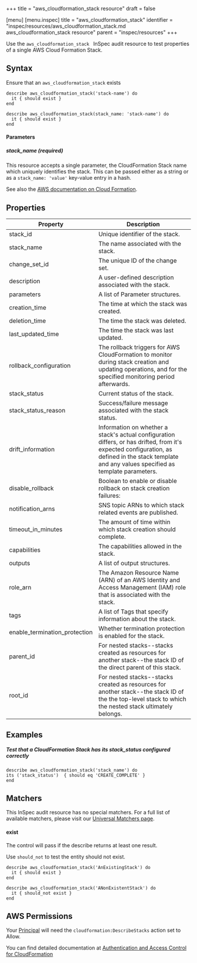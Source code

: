 +++
title = "aws_cloudformation_stack resource"
draft = false

[menu]
  [menu.inspec]
    title = "aws_cloudformation_stack"
    identifier = "inspec/resources/aws_cloudformation_stack.md aws_cloudformation_stack resource"
    parent = "inspec/resources"
+++


Use the `aws_cloudformation_stack ` InSpec audit resource to test properties of a single AWS Cloud Formation Stack.

## Syntax

Ensure that an `aws_cloudformation_stack` exists

    describe aws_cloudformation_stack('stack-name') do
      it { should exist }
    end

    describe aws_cloudformation_stack(stack_name: 'stack-name') do
      it { should exist }
    end
    
#### Parameters

##### stack\_name _(required)_

This resource accepts a single parameter, the CloudFormation Stack name which uniquely identifies the stack. 
This can be passed either as a string or as a `stack_name: 'value'` key-value entry in a hash.

See also the [AWS documentation on Cloud Formation](https://docs.aws.amazon.com/AWSCloudFormation/latest/APIReference/Welcome.html).

## Properties

|Property                        | Description|
| ---                            | --- |
|stack\_id                       | Unique identifier of the stack. |
|stack\_name                     | The name associated with the stack. |
|change\_set\_id                 | The unique ID of the change set. |
|description                     | A user-defined description associated with the stack. |
|parameters                      | A list of Parameter structures. |
|creation\_time                  | The time at which the stack was created. |
|deletion\_time                  | The time the stack was deleted. |
|last\_updated\_time             | The time the stack was last updated. |
|rollback\_configuration         | The rollback triggers for AWS CloudFormation to monitor during stack creation and updating operations, and for the specified monitoring period afterwards. |
|stack\_status                   | Current status of the stack. |
|stack\_status\_reason           | Success/failure message associated with the stack status. |
|drift\_information              | Information on whether a stack's actual configuration differs, or has drifted, from it's expected configuration, as defined in the stack template and any values specified as template parameters. |
|disable\_rollback               | Boolean to enable or disable rollback on stack creation failures: |
|notification\_arns              | SNS topic ARNs to which stack related events are published. |
|timeout\_in\_minutes            | The amount of time within which stack creation should complete. |
|capabilities                    | The capabilities allowed in the stack. |
|outputs                         | A list of output structures. |
|role\_arn                       | The Amazon Resource Name (ARN) of an AWS Identity and Access Management (IAM) role that is associated with the stack.  |
|tags                            | A list of Tags that specify information about the stack. |
|enable\_termination\_protection | Whether termination protection is enabled for the stack. |
|parent\_id                      | For nested stacks--stacks created as resources for another stack--the stack ID of the direct parent of this stack. |
|root\_id                        | For nested stacks--stacks created as resources for another stack--the stack ID of the the top-level stack to which the nested stack ultimately belongs. |

## Examples

##### Test that a CloudFormation Stack has its stack_status configured correctly
    describe aws_cloudformation_stack('stack_name') do
    its ('stack_status')  { should eq 'CREATE_COMPLETE' }
    end

## Matchers

This InSpec audit resource has no special matchers. For a full list of available matchers, please visit our [Universal Matchers page](https://www.inspec.io/docs/reference/matchers/).

#### exist

The control will pass if the describe returns at least one result.

Use `should_not` to test the entity should not exist.

    describe aws_cloudformation_stack('AnExistingStack') do
      it { should exist }
    end

    describe aws_cloudformation_stack('ANonExistentStack') do
      it { should_not exist }
    end

## AWS Permissions

Your [Principal](https://docs.aws.amazon.com/IAM/latest/UserGuide/intro-structure.html#intro-structure-principal) will need the `cloudformation:DescribeStacks` action set to Allow.

You can find detailed documentation at [Authentication and Access Control for CloudFormation](https://docs.aws.amazon.com/AWSCloudFormation/latest/UserGuide/Welcome.html)
